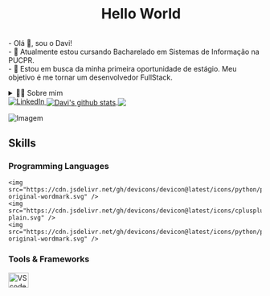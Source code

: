 <!DOCTYPE html>
<html lang="pt-BR">
<head>
    <meta charset="UTF-8">
    <meta name="viewport" content="width=device-width, initial-scale=1.0">
    <title>Hello World</title>
</head>
<body>

<!--título-->
<div id="user-content-toc">
    <ul align="center">
        <summary><h1 style="display: inline-block;">Hello World</h1></summary>
    </ul>
</div>

<!-- Presentation -->
<p>
    - Olá 👋, sou o Davi!<br>
    - 🌱 Atualmente estou cursando Bacharelado em Sistemas de Informação na PUCPR.<br>
    - 🔭 Estou em busca da minha primeira oportunidade de estágio. Meu objetivo é me tornar um desenvolvedor FullStack.
</p>

<!-- Dropdown -->
<details>
    <summary>👨‍💻 Sobre mim</summary>
    <p>
        - 💬 Tenho 25 anos e atualmente moro em Curitiba. Tenho conhecimento com Python, Java e C++.<br>
        - ⚡ HObbyes.
    </p>
</details>

<!-- Links -->
<a href="https://br.linkedin.com/in/davi-augusto-0633b91a2">
    <img src="https://img.shields.io/badge/LinkedIn-0077B5?style=for-the-badge&logo=linkedin&logoColor=white" alt="LinkedIn">
</a>

<!-- GithubStats -->
<a href="https://github.com/davi-augusto-cardoso/github-readme-stats">
    <img align="center" src="https://github-readme-stats.vercel.app/api?username=davi-augusto-cardoso&show_icons=true&theme=tokyonight" alt="Davi's github stats" />
</a>
<a href="https://github.com/davi-augusto-cardoso/github-readme-stats">
    <img align="center" src="https://github-readme-stats.vercel.app/api/top-langs/?username=davi-augusto-cardoso&layout=compact&theme=night&hide_border=false" />
</a>

<!-- Portfolio -->

<!-- GIF -->
<p>
    <img align="center" src="https://github.com/davi-augusto-cardoso/davi-augusto-cardoso/assets/141890618/78823818-99c0-4136-9a4f-379c9f0978ec" alt="Imagem">
</p>

## Skills
<!-- Skills: Programming Languages -->
<div style="flex-basis: 48%;">
    <h3>Programming Languages</h3>
    
    <img src="https://cdn.jsdelivr.net/gh/devicons/devicon@latest/icons/python/python-original-wordmark.svg" />
    <img src="https://cdn.jsdelivr.net/gh/devicons/devicon@latest/icons/cplusplus/cplusplus-plain.svg" />
    <img src="https://cdn.jsdelivr.net/gh/devicons/devicon@latest/icons/python/python-original-wordmark.svg" />
          
          
</div>

<!-- Skills: Tools & Frameworks -->
<div style="flex-basis: 48%;">
    <h3>Tools & Frameworks</h3>
    <img align="center" alt="VScode" height="30" width="40" src="https://cdn.jsdelivr.net/gh/devicons/devicon/icons/vscode/vscode-original.svg">
</div>

</body>
</html>
